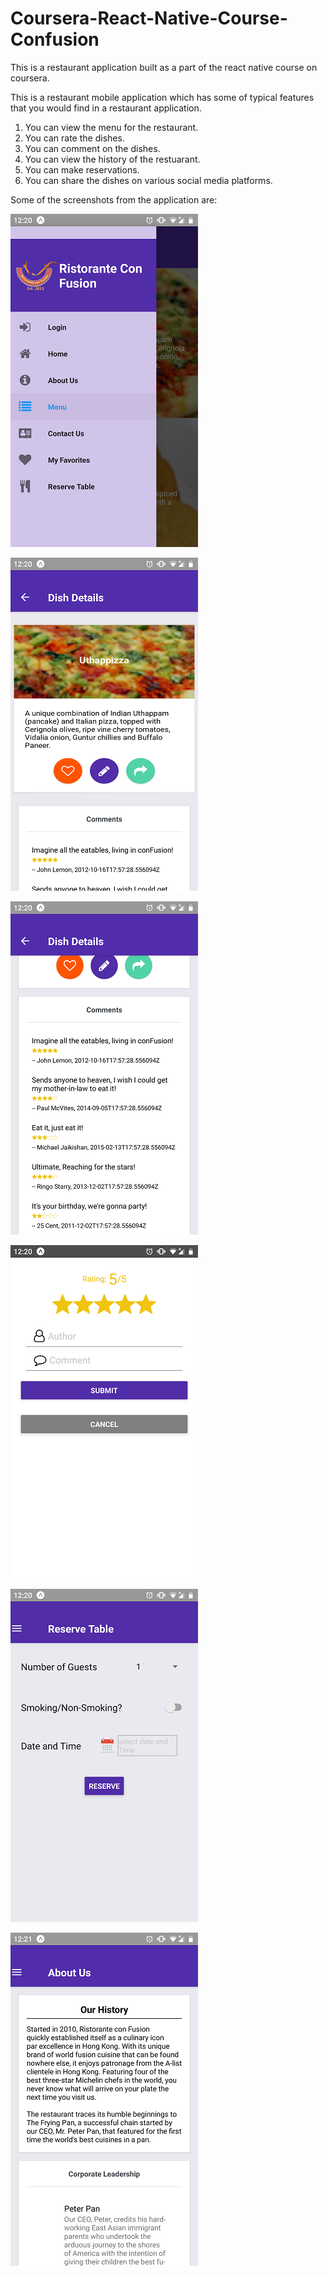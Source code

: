 # Coursera-React-Native-Course-Confusion
This is a restaurant application built as a part of the react native course on coursera.

This is a restaurant mobile application which has some of typical features that you would find in a restaurant application.

1. You can view the menu for the restaurant.
2. You can rate the dishes.
3. You can comment on the dishes.
4. You can view the history of the restuarant.
5. You can make reservations.
6. You can share the dishes on various social media platforms.

Some of the screenshots from the application are:

![](Screenshots/Screenshot_20190726-002013.png)

![](Screenshots/Screenshot_20190726-002001.png)

![](Screenshots/Screenshot_20190726-002007.png)

![](Screenshots/Screenshot_20190726-002029.png)

![](Screenshots/Screenshot_20190726-002052.png)

![](Screenshots/Screenshot_20190726-002103.png)
